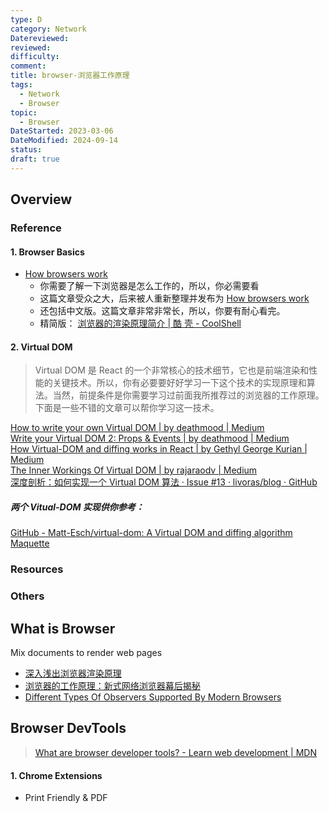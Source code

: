 ```yaml
---
type: D
category: Network
Datereviewed: 
reviewed: 
difficulty: 
comment: 
title: browser-浏览器工作原理
tags:
  - Network
  - Browser
topic:
  - Browser
DateStarted: 2023-03-06
DateModified: 2024-09-14
status: 
draft: true
---
```


## Overview

### Reference

#### 1. Browser Basics

- [How browsers work](http://taligarsiel.com/Projects/howbrowserswork1.htm)
  - 你需要了解一下浏览器是怎么工作的，所以，你必需要看
  - 这篇文章受众之大，后来被人重新整理并发布为 [How browsers work](https://web.dev/howbrowserswork/)
  - 还包括中文版。这篇文章非常非常长，所以，你要有耐心看完。
  - 精简版： [浏览器的渲染原理简介 | 酷 壳 - CoolShell](https://coolshell.cn/articles/9666.html)

#### 2. Virtual DOM

> Virtual DOM 是 React 的一个非常核心的技术细节，它也是前端渲染和性能的关键技术。所以，你有必要要好好学习一下这个技术的实现原理和算法。当然，前提条件是你需要学习过前面我所推荐过的浏览器的工作原理。下面是一些不错的文章可以帮你学习这一技术。

[How to write your own Virtual DOM | by deathmood | Medium](https://medium.com/@deathmood/how-to-write-your-own-virtual-dom-ee74acc13060)  
[Write your Virtual DOM 2: Props & Events | by deathmood | Medium](https://medium.com/@deathmood/write-your-virtual-dom-2-props-events-a957608f5c76)  
[How Virtual-DOM and diffing works in React | by Gethyl George Kurian | Medium](https://medium.com/@gethylgeorge/how-virtual-dom-and-diffing-works-in-react-6fc805f9f84e)  
[The Inner Workings Of Virtual DOM | by rajaraodv | Medium](https://rajaraodv.medium.com/the-inner-workings-of-virtual-dom-666ee7ad47cf)  
[深度剖析：如何实现一个 Virtual DOM 算法 · Issue #13 · livoras/blog · GitHub](https://github.com/livoras/blog/issues/13)

##### 两个 Vitual-DOM 实现供你参考：

[GitHub - Matt-Esch/virtual-dom: A Virtual DOM and diffing algorithm](https://github.com/Matt-Esch/virtual-dom)  
[Maquette](https://maquettejs.org/)

### Resources

### Others

## What is Browser

Mix documents to render web pages

- [深入浅出浏览器渲染原理](https://link.juejin.cn/?target=https%3A%2F%2Fzhuanlan.zhihu.com%2Fp%2F53913989 "https://zhuanlan.zhihu.com/p/53913989")
- [浏览器的工作原理：新式网络浏览器幕后揭秘](https://link.juejin.cn/?target=https%3A%2F%2Fwww.html5rocks.com%2Fzh%2Ftutorials%2Finternals%2Fhowbrowserswork%2F "https://www.html5rocks.com/zh/tutorials/internals/howbrowserswork/")
- [Different Types Of Observers Supported By Modern Browsers](https://link.juejin.cn/?target=https%3A%2F%2Fwww.zeolearn.com%2Fmagazine%2Fdifferent-types-of-observers-supported-by-modern-browsers "https://www.zeolearn.com/magazine/different-types-of-observers-supported-by-modern-browsers")

## Browser DevTools

> [What are browser developer tools? - Learn web development | MDN](https://developer.mozilla.org/en-US/docs/Learn/Common_questions/What_are_browser_developer_tools)

#### 1. Chrome Extensions

- Print Friendly & PDF








